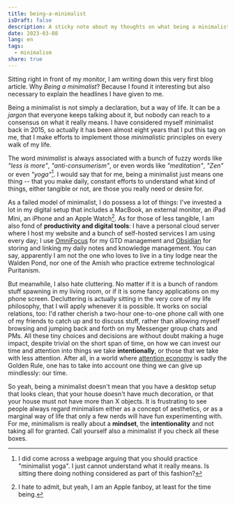 ```yaml
---
title: being-a-minimalist
isDraft: false
description: A sticky note about my thoughts on what being a minimalist means.
date: 2023-03-08
lang: en
tags:
  - minimalism
share: true
---
```


Sitting right in front of my monitor, I am writing down this very first blog article. Why _Being a minimalist_? Because I found it interesting but also necessary to explain the headlines I have given to me.

Being a minimalist is not simply a declaration, but a way of life. It can be a _jargon_ that everyone keeps talking about it, but nobody can reach to a consensus on what it really means. I have considered myself minimalist back in 2015, so actually it has been almost eight years that I put this tag on me, that I make efforts to implement those _minimalistic_ principles on every walk of my life.

The word _minimalist_ is always associated with a bunch of fuzzy words like _"less is more"_, _"anti-consumerism"_, or even words like _"meditation"_, _"Zen"_ or even _"yoga"_[^1]. I would say that for me, being a minimalist just means one thing -- that you make daily, constant efforts to understand what kind of things, either tangible or not, are those you really need or desire for.

[^1]: I did come across a webpage arguing that you should practice "minimalist yoga". I just cannot understand what it really means. Is sitting there doing nothing considered as part of this fashion?

As a failed model of minimalist, I do possess a lot of things: I've invested a lot in my digital setup that includes a MacBook, an external monitor, an iPad Mini, an iPhone and an Apple Watch[^2]. As for those of less tangible, I am also fond of **productivity and digital tools**: I have a personal cloud server where I host my website and a bunch of self-hosted services I am using every day; I use [OmniFocus](https://www.omnigroup.com/omnifocus/) for my GTD management and [Obsidian](https://obsidian.md/) for storing and linking my daily notes and knowledge management. You can say, apparently I am not the one who loves to live in a tiny lodge near the Walden Pond, nor one of the Amish who practice extreme technological Puritanism.

But meanwhile, I also hate cluttering. No matter if it is a bunch of random stuff spawning in my living room, or if it is some fancy applications on my phone screen. Decluttering is actually sitting in the very core of my life philosophy, that I will apply whenever it is possible. It works on social relations, too: I'd rather cherish a two-hour one-to-one phone call with one of my friends to catch up and to discuss stuff, rather than allowing myself browsing and jumping back and forth on my Messenger group chats and PMs. All these tiny choices and decisions are without doubt making a huge impact, despite trivial on the short span of time, on how we can invest our time and attention into things we take **intentionally**, or those that we take with less attention. After all, in a world where [attention economy](https://en.wikipedia.org/wiki/Attention_economy) is sadly the Golden Rule, one has to take into account one thing we can give up mindlessly: our time.

So yeah, being a minimalist doesn't mean that you have a desktop setup that looks clean, that your house doesn't have much decoration, or that your house must not have more than X objects. It is frustrating to see people always regard minimalism either as a concept of aesthetics, or as a marginal way of life that only a few nerds will have fun experimenting with. For me, minimalism is really about a **mindset**, the **intentionality** and not taking all for granted. Call yourself also a minimalist if you check all these boxes.

[^2]: I hate to admit, but yeah, I am an Apple fanboy, at least for the time being.
